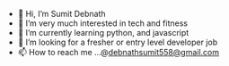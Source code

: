 - 👋 Hi, I’m Sumit Debnath
- 👀 I’m very much interested in tech and fitness 
- 🌱 I’m currently learning python, and javascript
- 💞️ I’m looking for a fresher or entry level developer job
- 📫 How to reach me ...@debnathsumit558@gmail.com

<!---
debnath96sumit/debnath96sumit is a ✨ special ✨ repository because its `README.md` (this file) appears on your GitHub profile.
You can click the Preview link to take a look at your changes.
--->

